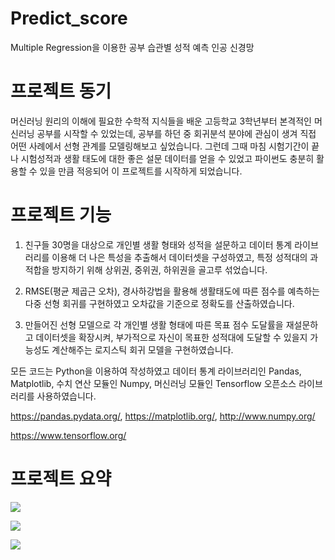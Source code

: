 # Predict_score

Multiple Regression을 이용한 공부 습관별 성적 예측 인공 신경망

# 프로젝트 동기

머신러닝 원리의 이해에 필요한 수학적 지식들을 배운 고등학교 3학년부터 본격적인 머신러닝 공부를 시작할 수 있었는데, 공부를 하던 중 회귀분석 분야에 관심이 생겨 직접 어떤 사례에서 선형 관계를 모델링해보고 싶었습니다. 그런데 그때 마침 시험기간이 끝나 시험성적과 생활 태도에 대한 좋은 설문 데이터를 얻을 수 있었고 파이썬도 충분히 활용할 수 있을 만큼 적응되어 이 프로젝트를 시작하게 되었습니다.

# 프로젝트 기능

1. 친구들 30명을 대상으로 개인별 생활 형태와 성적을 설문하고 데이터 통계 라이브러리를 이용해 더 나은 특성을 추출해서 데이터셋을 구성하였고, 특정 성적대의 과적합을 방지하기 위해 상위권, 중위권, 하위권을 골고루 섞었습니다.

2. RMSE(평균 제곱근 오차), 경사하강법을 활용해 생활태도에 따른 점수를 예측하는 다중 선형 회귀를 구현하였고 오차값을 기준으로 정확도를 산출하였습니다.

3. 만들어진 선형 모델으로 각 개인별 생활 형태에 따른 목표 점수 도달률을 재설문하고 데이터셋을 확장시켜, 부가적으로 자신이 목표한 성적대에 도달할 수 있을지 가능성도 계산해주는 로지스틱 회귀 모델을 구현하였습니다.

모든 코드는 Python을 이용하여 작성하였고 데이터 통계 라이브러리인 Pandas, Matplotlib, 
 수치 연산 모듈인 Numpy, 머신러닝 모듈인 Tensorflow 오픈소스 라이브러리를 사용하였습니다.

https://pandas.pydata.org/, https://matplotlib.org/, http://www.numpy.org/

https://www.tensorflow.org/

# 프로젝트 요약

![](https://i.imgur.com/pRKIm6y.png)

![](https://i.imgur.com/xmv2cny.png)

![](https://i.imgur.com/RWTetmo.png)
